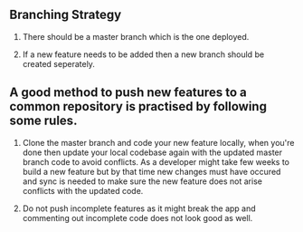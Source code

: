 ## Branching Strategy

1. There should be a master branch which is the one deployed.

2. If a new feature needs to be added then a new branch should be created seperately.

## A good method to push new features to a common repository is practised by following some rules.

1. Clone the master branch and code your new feature locally, when you're done then update your local codebase again with the updated master branch code to avoid conflicts.
As a developer might take few weeks to build a new feature but by that time new changes must have occured and sync is needed to make sure the new feature does not arise conflicts with the updated code.

2. Do not push incomplete features as it might break the app and commenting out incomplete code does not look good as well.